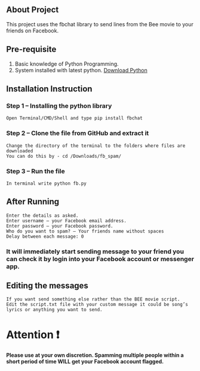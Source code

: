 ## About Project

This project uses the fbchat library to send lines from the Bee movie to your friends on Facebook.

## Pre-requisite 
1.	Basic knowledge of Python Programming.
2.	System installed with latest python. [Download Python](https://www.python.org/downloads/)

## Installation Instruction 
### Step 1 – Installing the python library
	Open Terminal/CMD/Shell and type pip install fbchat
### Step 2 – Clone the file from GitHub and extract it
	Change the directory of the terminal to the folders where files are downloaded
	You can do this by - cd /Downloads/fb_spam/ 
### Step 3 – Run the file 
	In terminal write python fb.py

## After Running 
	Enter the details as asked.
	Enter username – your Facebook email address.
	Enter password – your Facebook password.
	Who do you want to spam? – Your friends name without spaces
	Delay between each message: 0
### It will immediately start sending message to your friend you can check it by login into your Facebook account or messenger app.

## Editing the messages
	If you want send something else rather than the BEE movie script.
	Edit the script.txt file with your custom message it could be song’s lyrics or anything you want to send.

# Attention :heavy_exclamation_mark:
**Please use at your own discretion. Spamming multiple people within a short period of time WILL get your Facebook account flagged.**



